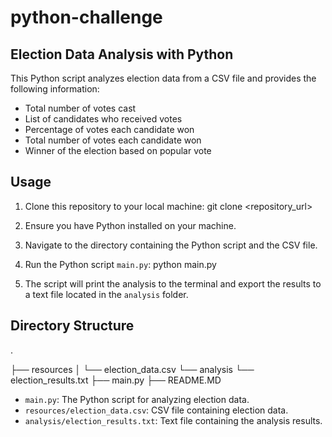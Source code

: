 # python-challenge

## Election Data Analysis with Python

This Python script analyzes election data from a CSV file and provides the following information:

- Total number of votes cast
- List of candidates who received votes
- Percentage of votes each candidate won
- Total number of votes each candidate won
- Winner of the election based on popular vote

## Usage

1. Clone this repository to your local machine:
git clone <repository_url>

2. Ensure you have Python installed on your machine.

3. Navigate to the directory containing the Python script and the CSV file.

4. Run the Python script `main.py`:
python main.py

5. The script will print the analysis to the terminal and export the results to a text file located in the `analysis` folder.

## Directory Structure

.

├── resources
│ └── election_data.csv
└── analysis
└── election_results.txt
├── main.py
├── README.MD

- `main.py`: The Python script for analyzing election data.
- `resources/election_data.csv`: CSV file containing election data.
- `analysis/election_results.txt`: Text file containing the analysis results.
